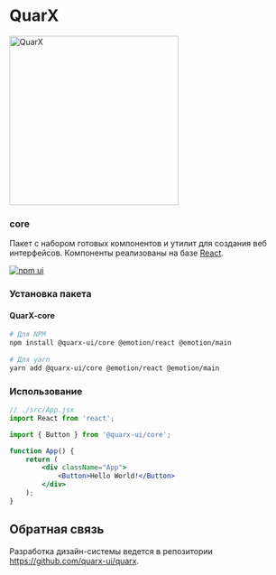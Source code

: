 # QuarX
<p>
  <img
    width="300"
    alt="QuarX"
    src="https://avatars.githubusercontent.com/u/105634579"
  />
</p>

### core
Пакет с набором готовых компонентов и утилит для создания веб интерфейсов.
Компоненты реализованы на базе [React](https://reactjs.org/).

[![npm ui](https://img.shields.io/npm/v/@quarx-ui/core?label=%40quarx-ui%2Fcore&style=for-the-badge)](https://www.npmjs.com/package/@quarx-ui/core)

### Установка пакета
#### QuarX-core
```sh
# Для NPM
npm install @quarx-ui/core @emotion/react @emotion/main
 
# Для yarn
yarn add @quarx-ui/core @emotion/react @emotion/main 
```

### Использование
```jsx
// ./src/App.jsx
import React from 'react';

import { Button } from '@quarx-ui/core';

function App() {
    return (
        <div className="App">
            <Button>Hello World!</Button>
        </div>
    );
}
```

## Обратная связь
Разработка дизайн-системы ведется в репозитории https://github.com/quarx-ui/quarx.

